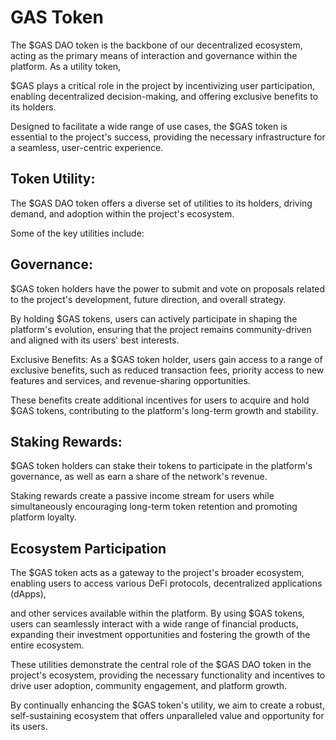 # GAS Token

The $GAS DAO token is the backbone of our decentralized ecosystem, acting as the primary means of interaction and governance within the platform. As a utility token,

 $GAS plays a critical role in the project by incentivizing user participation, enabling decentralized decision-making, and offering exclusive benefits to its holders. 
 
 Designed to facilitate a wide range of use cases, the $GAS token is essential to the project's success, providing the necessary infrastructure for a seamless, user-centric experience.

## Token Utility:

The $GAS DAO token offers a diverse set of utilities to its holders, driving demand, and adoption within the project's ecosystem. 

Some of the key utilities include:

## Governance: 

$GAS token holders have the power to submit and vote on proposals related to the project's development, future direction, and overall strategy. 

By holding $GAS tokens, users can actively participate in shaping the platform's evolution, ensuring that the project remains community-driven and aligned with its users' best interests.

Exclusive Benefits: As a $GAS token holder, users gain access to a range of exclusive benefits, such as reduced transaction fees, priority access to new features and services, and revenue-sharing opportunities.

 These benefits create additional incentives for users to acquire and hold $GAS tokens, contributing to the platform's long-term growth and stability.

## Staking Rewards: 

$GAS token holders can stake their tokens to participate in the platform's governance, as well as earn a share of the network's revenue. 

Staking rewards create a passive income stream for users while simultaneously encouraging long-term token retention and promoting platform loyalty.

## Ecosystem Participation

The $GAS token acts as a gateway to the project's broader ecosystem, enabling users to access various DeFi protocols, decentralized applications (dApps), 

and other services available within the platform. By using $GAS tokens, users can seamlessly interact with a wide range of financial products, expanding their investment opportunities and fostering the growth of the entire ecosystem.

These utilities demonstrate the central role of the $GAS DAO token in the project's ecosystem, providing the necessary functionality and incentives to drive user adoption, community engagement, and platform growth. 

By continually enhancing the $GAS token's utility, we aim to create a robust, self-sustaining ecosystem that offers unparalleled value and opportunity for its users.